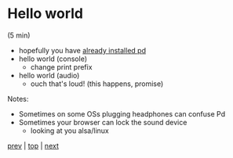 # Hello world
(5 min)

* hopefully you have [already installed pd](http://msp.ucsd.edu/software.html)
* hello world (console)
  * change print prefix
* hello world (audio)
  * ouch that's loud! (this happens, promise)

Notes:
* Sometimes on some OSs plugging headphones can confuse Pd
* Sometimes your browser can lock the sound device
  * looking at you alsa/linux

[prev](../01_Lets_Begin/) |
[top](https://github.com/breedx2/strangeloop_2019_pd_workshop) |
[next](../03_Patching_Essentials/) 
